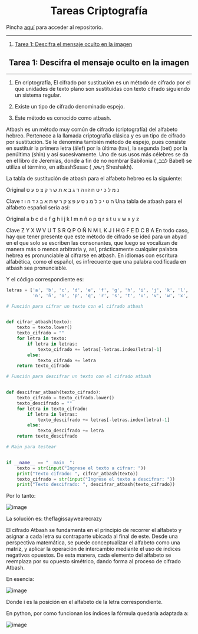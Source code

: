 <h1 align="center">Tareas Criptografía</h1>

Pincha [aquí](https://github.com/PdEXavierMY/Tareas_Criptografia) para acceder al repositorio.

***

1. [Tarea 1: Descifra el mensaje oculto en la imagen](#tarea-1-descifra-el-mensaje-oculto-en-la-imagen)


<h2 align="center">Tarea 1: Descifra el mensaje oculto en la imagen</h2>

***

1. En criptografía, El cifrado por sustitución es un método de cifrado por el que  unidades de texto plano son sustituidas con texto cifrado siguiendo un sistema regular. 

2. Existe un tipo de cifrado denominado espejo. 

3. Este método es conocido como atbash. 

Atbash es un método muy común de cifrado (criptografía) del alfabeto hebreo. Pertenece a la llamada criptografía clásica y es un tipo de cifrado por sustitución. Se le denomina también método de espejo, pues consiste en sustituir la primera letra (álef) por la última (tav), la segunda (bet) por la penúltima (shin) y así sucesivamente. Uno de sus usos más célebres se da en el libro de Jeremías, donde a fin de no nombrar Babilonia ( ,לבב Babel) se utiliza el término, en atbashSesac ( ,ךשש Sheshakh). 

La tabla de sustitución de atbash para el alfabeto hebreo es la siguiente: 

Original נ מ ל כ י ט ח ז ו ה ד ג ב א ת ש ר ק צ פ ע ס 

Clave ח ט י כ ל מ נ ס ע פ צ ק ר ש ת א ב ג ד ה ו ז Una tabla de atbash para el alfabeto español sería así: 

Original  a b c d e f g h i j k l m n ñ o p q r s t u v w x y z 

Clave  Z Y X W V U T S R Q P O Ñ N M L K J I H G F E D C B A En todo caso, hay que tener presente que este método de cifrado se ideó para un abyad en el que solo se escriben las consonantes, que luego se vocalizan de manera más o menos arbitraria y, así, prácticamente cualquier palabra hebrea es pronunciable al cifrarse en atbash. En idiomas con escritura alfabética, como el español, es infrecuente que una palabra codificada en atbash sea pronunciable. 

Y el código correspondiente es:

```python
letras = ['a', 'b', 'c', 'd', 'e', 'f', 'g', 'h', 'i', 'j', 'k', 'l', 'm',
          'n', 'ñ', 'o', 'p', 'q', 'r', 's', 't', 'u', 'v', 'w', 'x', 'y', 'z']

# Función para cifrar un texto con el cifrado atbash


def cifrar_atbash(texto):
    texto = texto.lower()
    texto_cifrado = ""
    for letra in texto:
        if letra in letras:
            texto_cifrado += letras[-letras.index(letra)-1]
        else:
            texto_cifrado += letra
    return texto_cifrado

# Función para descifrar un texto con el cifrado atbash


def descifrar_atbash(texto_cifrado):
    texto_cifrado = texto_cifrado.lower()
    texto_descifrado = ""
    for letra in texto_cifrado:
        if letra in letras:
            texto_descifrado += letras[-letras.index(letra)-1]
        else:
            texto_descifrado += letra
    return texto_descifrado

# Main para testear


if __name__ == "__main__":
    texto = str(input("Ingrese el texto a cifrar: "))
    print("Texto cifrado: ", cifrar_atbash(texto))
    texto_cifrado = str(input("Ingrese el texto a descifrar: "))
    print("Texto descifrado: ", descifrar_atbash(texto_cifrado))
```

Por lo tanto:

![image](https://github.com/PdEXavierMY/Tareas_Criptografia/assets/91721855/681d1350-1d90-4dd3-9b98-1d15535be874)

La solución es: theflagissaywearecrazy

El cifrado Atbash se fundamenta en el principio de recorrer el alfabeto y asignar a cada letra su contraparte ubicada al final de este. Desde una perspectiva matemática, se puede conceptualizar el alfabeto como una matriz, y aplicar la operación de intercambio mediante el uso de índices negativos opuestos. De esta manera, cada elemento del alfabeto se reemplaza por su opuesto simétrico, dando forma al proceso de cifrado Atbash.

En esencia:

![image](https://github.com/PdEXavierMY/Tareas_Criptografia/assets/91721855/712e1fb9-fe34-4a40-9a21-bbb88c7c52ff)

Donde i es la posición en el alfabeto de la letra correspondiente.

En python, por como funcionan los índices la fórmula quedaría adaptada a:

![image](https://github.com/PdEXavierMY/Tareas_Criptografia/assets/91721855/fdc1257f-49e0-4e12-8a15-7fb7e5d49778)

